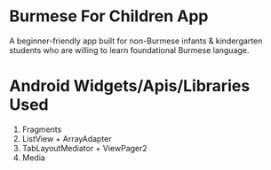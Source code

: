 # Burmese For Children App
A beginner-friendly app built for non-Burmese infants &amp; kindergarten students who are willing to learn foundational Burmese language.

Android Widgets/Apis/Libraries Used
===================================

1) Fragments
2) ListView + ArrayAdapter
3) TabLayoutMediator + ViewPager2
4) Media
